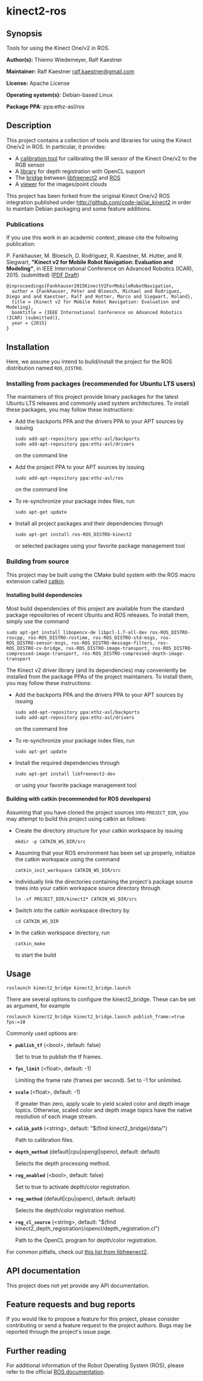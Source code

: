 # kinect2-ros

## Synopsis

Tools for using the Kinect One/v2 in ROS.

**Author(s):** Thiemo Wiedemeyer, Ralf Kaestner

**Maintainer:** Ralf Kaestner <ralf.kaestner@gmail.com>

**License:** Apache License

**Operating system(s):** Debian-based Linux

**Package PPA:** ppa:ethz-asl/ros

## Description

This project contains a collection of tools and libraries for using the Kinect
One/v2 in ROS. In particular, it provides:

* A [calibration tool](https://github.com/ethz-asl/kinect2-ros/tree/devel/kinect2_calibration)
  for calibrating the IR sensor of the Kinect One/v2 to the RGB sensor
* A [library](https://github.com/ethz-asl/kinect2-ros/tree/devel/kinect2_depth_registration)
  for depth registration with OpenCL support
* The [bridge](https://github.com/ethz-asl/kinect2-ros/tree/devel/kinect2_bridge)
  between [libfreenect2](https://github.com/OpenKinect/libfreenect2) and
  [ROS](http://www.ros.org/)
* A [viewer](https://github.com/ethz-asl/kinect2-ros/tree/devel/kinect2_registration_viewer)
  for the images/point clouds

This project has been forked from the original Kinect One/v2 ROS integration
published under http://github.com/code-iai/iai_kinect2 in order to maintain
Debian packaging and some feature additions.

### Publications

If you use this work in an academic context, please cite the following publication:

P. Fankhauser, M. Bloesch, D. Rodriguez, R. Kaestner, M. Hutter, and R. Siegwart,
**"Kinect v2 for Mobile Robot Navigation: Evaluation and Modeling"**,
in IEEE International Conference on Advanced Robotics (ICAR), 2015. (submitted) ([PDF Draft](http://leggedrobotics.ethz.ch/lib/exe/fetch.php?media=research:kinect_v2_evaluation_draft.pdf))

    @inproceedings{Fankhauser2015KinectV2ForMobileRobotNavigation,
      author = {Fankhauser, Péter and Bloesch, Michael and Rodriguez, Diego and and Kaestner, Ralf and Hutter, Marco and Siegwart, Roland},
      title = {Kinect v2 for Mobile Robot Navigation: Evaluation and Modeling},
      booktitle = {IEEE International Conference on Advanced Robotics (ICAR) (submitted)},
      year = {2015}
    }

## Installation

Here, we assume you intend to build/install the project for the ROS
distribution named `ROS_DISTRO`.

### Installing from packages (recommended for Ubuntu LTS users)

The maintainers of this project provide binary packages for the latest Ubuntu
LTS releases and commonly used system architectures. To install these packages,
you may follow these instructions:

* Add the backports PPA and the drivers PPA to your APT sources by issuing 

  ```
  sudo add-apt-repository ppa:ethz-asl/backports
  sudo add-apt-repository ppa:ethz-asl/drivers
  ```

  on the command line

* Add the project PPA to your APT sources by issuing 

  ```
  sudo add-apt-repository ppa:ethz-asl/ros
  ```

  on the command line

* To re-synchronize your package index files, run

  ```
  sudo apt-get update
  ```

* Install all project packages and their dependencies through

  ```
  sudo apt-get install ros-ROS_DISTRO-kinect2
  ```

  or selected packages using your favorite package management tool

### Building from source

This project may be built using the CMake build system with the ROS
macro extension called [catkin](http://wiki.ros.org/catkin).

#### Installing build dependencies

Most build dependencies of this project are available from the standard
package repositories of recent Ubuntu and ROS releases. To install them,
simply use the command

```
sudo apt-get install libopencv-de libpcl-1.7-all-dev ros-ROS_DISTRO-roscpp, ros-ROS_DISTRO-rostime, ros-ROS_DISTRO-std-msgs, ros-ROS_DISTRO-sensor-msgs, ros-ROS_DISTRO-message-filters, ros-ROS_DISTRO-cv-bridge, ros-ROS_DISTRO-image-transport, ros-ROS_DISTRO-compressed-image-transport, ros-ROS_DISTRO-compressed-depth-image-transport

```

The Kinect v2 driver library (and its dependencies) may conveniently be
installed from the package PPAs of the project maintainers. To install them,
you may follow these instructions:

* Add the backports PPA and the drivers PPA to your APT sources by issuing 

  ```
  sudo add-apt-repository ppa:ethz-asl/backports
  sudo add-apt-repository ppa:ethz-asl/drivers
  ```

  on the command line

* To re-synchronize your package index files, run

  ```
  sudo apt-get update
  ```

* Install the required dependencies through

  ```
  sudo apt-get install libfreenect2-dev
  ```

  or using your favorite package management tool

#### Building with catkin (recommended for ROS developers)

Assuming that you have cloned the project sources into `PROJECT_DIR`, you
may attempt to build this project using catkin as follows:

* Create the directory structure for your catkin workspace by issuing

  ```
  mkdir -p CATKIN_WS_DIR/src
  ```

* Assuming that your ROS environment has been set up properly, initialize the
  catkin workspace using the command

  ```
  catkin_init_workspace CATKIN_WS_DIR/src
  ```

* Individually link the directories containing the project's package source
  trees into your catkin workspace source directory through

  ```
  ln -sf PROJECT_DIR/kinect2* CATKIN_WS_DIR/src
  ```

* Switch into the catkin workspace directory by 

  ```
  cd CATKIN_WS_DIR
  ```

* In the catkin workspace directory, run 

  ```
  catkin_make
  ```

  to start the build
  
## Usage

    roslaunch kinect2_bridge kinect2_bridge.launch

There are several options to configure the kinect2_bridge. These can be set as argument, for example

    roslaunch kinect2_bridge kinect2_bridge.launch publish_frame:=true fps:=10


Commonly used options are:

- **`publish_tf`** (\<bool>, default: false)

  Set to true to publish the tf frames.

- **`fps_limit`** (\<float>, default: -1)

  Limiting the frame rate (frames per second). Set to -1 for unlimited.

- **`scale`** (\<float>, default: -1)

  If greater than zero, apply scale to yield scaled color and depth image
  topics. Otherwise, scaled color and depth image topics have the native
  resolution of each image stream.

- **`calib_path`** (\<string>, default: "$(find kinect2_bridge)/data/")

  Path to calibration files.

- **`depth_method`** (default|cpu|opengl|opencl, default: default)

  Selects the depth processing method.

- **`reg_enabled`** (\<bool>, default: false)

  Set to true to activate depth/color registration.

- **`reg_method`** (default|cpu|opencl, default: default)

  Selects the depth/color registration method.

- **`reg_cl_source`** (\<string>, default: "$(find kinect2_depth_registration)/opencl/depth_registration.cl")

  Path to the OpenCL program for depth/color registration.

For common pitfalls, check out [this list from libfreenect2](https://github.com/ethz-asl/libfreenect2/blob/remake/README.md#common-pitfalls).

## API documentation

This project does not yet provide any API documentation.

## Feature requests and bug reports

If you would like to propose a feature for this project, please consider
contributing or send a feature request to the project authors. Bugs may be
reported through the project's issue page.

## Further reading

For additional information of the Robot Operating System (ROS), please refer
to the official [ROS documentation](http://wiki.ros.org).
